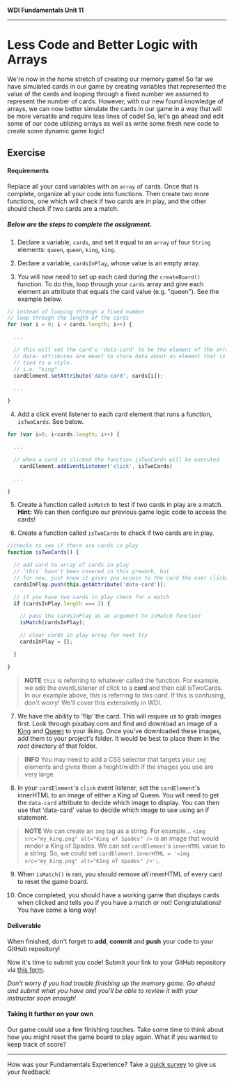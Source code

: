 **WDI Fundamentals Unit 11**

---

# Less Code and Better Logic with Arrays

We're now in the home stretch of creating our memory game! So far we have simulated cards in our game by creating variables that represented the value of the cards and looping through a fixed number we assumed to represent the number of cards. However, with our new found knowledge of arrays, we can now better simulate the cards in our game in a way that will be more versatile and require less lines of code! So, let's go ahead and edit some of our code utilizing arrays as well as write some fresh new code to create some dynamic game logic!

## Exercise

#### Requirements

Replace all your card variables with an `array` of cards. Once that is complete, organize all your code into functions. Then create two more functions, one which will check if two cards are in play, and the other should check if two cards are a match.

##### Below are the steps to complete the assignment.

1) Declare a variable, `cards`, and set it equal to an `array` of four `String` elements: `queen`, `queen`, `king`, `king`.


2) Declare a variable, `cardsInPlay`, whose value is an empty array.


3) You will now need to set up each card during the `createBoard()` function. To do this, loop through your `cards` array and give each element an attribute that equals the card value (e.g. "queen"). See the example below.

```js
// instead of looping through a fixed number
// loop through the length of the cards
for (var i = 0; i < cards.length; i++) {

  ...

  // this will set the card's 'data-card' to be the element of the array
  // data- attributes are meant to store data about an element that is not
  // tied to a style.
  // i.e. "king"
  cardElement.setAttribute('data-card', cards[i]);

  ...

}
```

4) Add a click event listener to each card element that runs a function, `isTwoCards`. See below.

```js
for (var i=0; i<cards.length; i++) {

  ...

  // when a card is clicked the function isTwoCards will be executed
    cardElement.addEventListener('click', isTwoCards)

  ...

}

```

5) Create a function called `isMatch` to test if two cards in play are a match. **Hint:** We can then configure our previous game logic code to access the cards!


6) Create a function called `isTwoCards` to check if two cards are in play.

```js
//checks to see if there are cards in play
function isTwoCards() {

  // add card to array of cards in play
  // 'this' hasn't been covered in this prework, but
  // for now, just know it gives you access to the card the user clicked on
  cardsInPlay.push(this.getAttribute('data-card'));

  // if you have two cards in play check for a match
  if (cardsInPlay.length === 2) {

    // pass the cardsInPlay as an argument to isMatch function
    isMatch(cardsInPlay);

    // clear cards in play array for next try
    cardsInPlay = [];

  }

}
```

>  **NOTE** `this` is referring to whatever called the function. For example, we add the eventListener of click to a **card** and then call isTwoCards. In our example above, _this_ is referring to _this card_. If this is confusing, don't worry! We'll cover this extensively in WDI.

7) We have the ability to 'flip' the card. This will require us to grab images first. Look through pixabay.com and find and download an image of a [King](https://pixabay.com/en/photos/?image_type=&cat=&min_width=&min_height=&q=playing+cards+king+&order=popular) and [Queen](https://pixabay.com/en/photos/?image_type=&cat=&min_width=&min_height=&q=playing+cards+queen+&order=popular) to your liking. Once you've downloaded these images, add them to your project's folder. It would be best to place them in the _root_ directory of that folder.

> **INFO** You may need to add a CSS selector that targets your `img` elements and gives them a height/width if the images you use are very large.

8) In your `cardElement`'s `click` event listener, set the `cardElement`'s innerHTML to an image of either a King of Queen. You will need to get the `data-card` attribute to decide which image to display. You can then use that 'data-card' value to decide which image to use using an if statement.

>  **NOTE** We can create an `img` tag as a string. For example... `<img src="my_king.png" alt="King of Spades" />` is an image that would render a King of Spades. We can set `cardElement`'s `innerHTML` value to a string. So, we could set `cardElement.innerHTML = '<img src="my_king.png" alt="King of Spades" />';`.

9) When `isMatch()` is ran, you should remove _all_ innerHTML of every card to reset the game board.

10) Once completed, you should have a working game that displays cards when clicked and tells you if you have a match or not! Congratulations! You have come a long way!

#### Deliverable

When finished, don't forget to **add**, **commit** and **push** your code to your GitHub repository!

Now it's time to submit you code! Submit your link to your GitHub repository via [this form](https://ga-immersives.typeform.com/to/UHC5Yp).

*Don't worry if you had trouble finishing up the memory game. Go ahead and submit what you have and you'll be able to review it with your instructor soon enough!*

#### Taking it further on your own

Our game could use a few finishing touches. Take some time to think about how you might reset the game board to play again. What if you wanted to keep track of score?

---
How was your Fundamentals Experience? Take a [quick survey](feedback.md) to give us your feedback!

